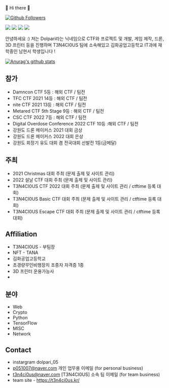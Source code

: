 :wave: Hi there :wave:

[![Github Followers](https://img.shields.io/github/followers/username?color=009300&label=Github%20Followers&style=for-the-badge)](https://github.com/username?tab=followers)

<p>
  <a href=https://dolpari-is-come.tistory.com target="_blank"><img src="https://img.shields.io/badge/dolpari -430098?style=for-the-tistory&logo=tistory&logoColor=white"/></a>    <a href=https://www.facebook.com/ppapesib target="_blank"><img src="https://img.shields.io/badge/dolpari -430098?style=for-the-badge&logo=facebook&logoColor=white"/></a> 
  <a href="https://www.instagram.com/dolpari_05" target="_blank"><img src="https://img.shields.io/badge/dolpari-E4405F?style=for-the-badge&logo=Instagram&logoColor=white"/></a>
  <a href=https://twitter.com/dodododolpari target="_blank"><img src="https://img.shields.io/badge/dolpari -430098?style=for-the-badge&logo=twitter&logoColor=white"/></a>
</p>
<p>
안녕하세요 :) 저는 Dolpari라는 닉네임으로 CTF와 프로젝트 및 개발, 게임 제작, 드론, 3D 프린터 등을 진행하며 T3N4CI0US 팀에 소속해있고 김화공업고등학교 IT과에 재학중인 남현서 학생입니다 !
</p>

[![Anurag's github stats](https://github-readme-stats.vercel.app/api?username=dolpari)](https://github.com/anuraghazra/github-readme-stats)

<!-- [![Top Langs](https://github-readme-stats.vercel.app/api/top-langs/?username=username&layout=compact&theme=react)](https://github.com/anuraghazra/github-readme-stats) -->
<!-- [![solved.ac tier](http://mazassumnida.wtf/api/v2/generate_badge?boj=username)](https://solved.ac/cyb3r_syno) -->

## 참가
* Damncon CTF 5등 : 해외 CTF / 팀전
* TFC CTF 2021 14등 : 해외 CTF / 팀전
* nite CTF 2021 13등 : 해외 CTF / 팀전
* Metared CTF 5th Stage 9등 : 해외 CTF / 팀전
* CSC CTF 2022 7등 : 해외 CTF / 팀전
* Digital Overdose Conference 2022 CTF 10등 :해외 CTF / 팀전
* 강원도 드론 메이커스 2021 대회 금상
* 강원도 드론 메이커스 2022 대회 은상
* 강원도 회장기 유도 대회 겸 전국대회 선발전 1등(금메달)

## 주최
* 2021 Christmas 대회 주최 (문제 출제 및 사이트 관리)
* 2022 설날 CTF 대회 주최 (문제 출제 및 사이트 관리)
* T3N4CI0US CTF 2022 대회 주최 (문제 출제 및 사이트 관리 / ctftime 등록 대회)
* T3N4CI0US Basic CTF 대회 주최 (문제 출제 및 사이트 관리 / ctftime 등록 대회)
* T3N4CI0US Escape CTF 대회 주최 (문제 출제 및 사이트 관리 / ctftime 등록 대회)

## Affiliation  
* T3N4CI0US - 부팀장
* NFT - TANA
* 김화공업고등학교
* 초경량무인비행장치 조종자 자격증 1종
* 3D 프린터 운용가능사
* 

## 분야
* Web
* Crypto
* Python
* TensorFlow
* MISC
* Network

## Contact  
* instargram dolpari_05 
* p051007@naver.com 개인 업무용 이메일 (for personal business)
* t3n4ci0us@naver.com [T3N4CI0US] 소속 팀 이메일 (for team business)
* team site - https://t3n4ci0us.kr/
